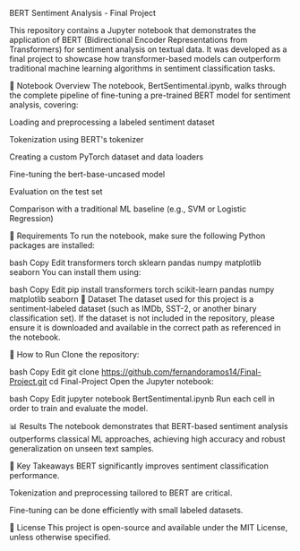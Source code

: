 BERT Sentiment Analysis - Final Project


This repository contains a Jupyter notebook that demonstrates the application of BERT (Bidirectional Encoder Representations from Transformers) for sentiment analysis on textual data. It was developed as a final project to showcase how transformer-based models can outperform traditional machine learning algorithms in sentiment classification tasks.

📘 Notebook Overview
The notebook, BertSentimental.ipynb, walks through the complete pipeline of fine-tuning a pre-trained BERT model for sentiment analysis, covering:

Loading and preprocessing a labeled sentiment dataset

Tokenization using BERT's tokenizer

Creating a custom PyTorch dataset and data loaders

Fine-tuning the bert-base-uncased model

Evaluation on the test set

Comparison with a traditional ML baseline (e.g., SVM or Logistic Regression)

🔧 Requirements
To run the notebook, make sure the following Python packages are installed:

bash
Copy
Edit
transformers
torch
sklearn
pandas
numpy
matplotlib
seaborn
You can install them using:

bash
Copy
Edit
pip install transformers torch scikit-learn pandas numpy matplotlib seaborn
📁 Dataset
The dataset used for this project is a sentiment-labeled dataset (such as IMDb, SST-2, or another binary classification set). If the dataset is not included in the repository, please ensure it is downloaded and available in the correct path as referenced in the notebook.

🚀 How to Run
Clone the repository:

bash
Copy
Edit
git clone https://github.com/fernandoramos14/Final-Project.git
cd Final-Project
Open the Jupyter notebook:

bash
Copy
Edit
jupyter notebook BertSentimental.ipynb
Run each cell in order to train and evaluate the model.

📊 Results
The notebook demonstrates that BERT-based sentiment analysis outperforms classical ML approaches, achieving high accuracy and robust generalization on unseen text samples.

📌 Key Takeaways
BERT significantly improves sentiment classification performance.

Tokenization and preprocessing tailored to BERT are critical.

Fine-tuning can be done efficiently with small labeled datasets.

📄 License
This project is open-source and available under the MIT License, unless otherwise specified.
